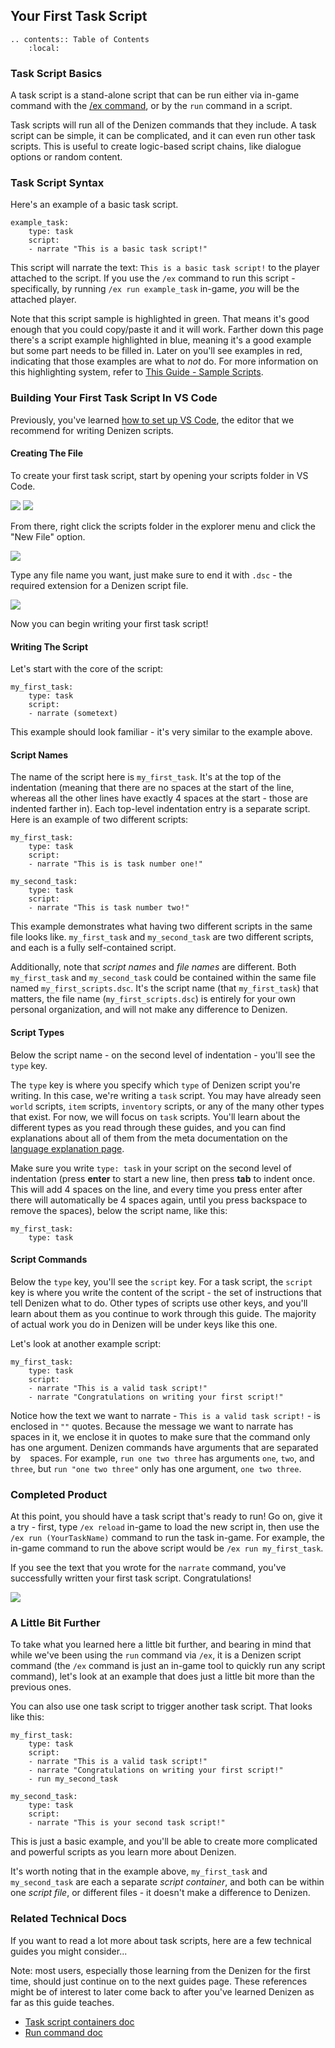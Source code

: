 Your First Task Script
----------------------

```eval_rst
.. contents:: Table of Contents
    :local:
```

### Task Script Basics

A task script is a stand-alone script that can be run either via in-game command with the [/ex command](/guides/first-steps/ex-command), or by the `run` command in a script.

Task scripts will run all of the Denizen commands that they include. A task script can be simple, it can be complicated, and it can even run other task scripts. This is useful to create logic-based script chains, like dialogue options or random content.

### Task Script Syntax

Here's an example of a basic task script.

```dscript_green
example_task:
    type: task
    script:
    - narrate "This is a basic task script!"
```

This script will narrate the text: `This is a basic task script!` to the player attached to the script. If you use the `/ex` command to run this script - specifically, by running `/ex run example_task` in-game, *you* will be the attached player.

Note that this script sample is highlighted in green. That means it's good enough that you could copy/paste it and it will work. Farther down this page there's a script example highlighted in blue, meaning it's a good example but some part needs to be filled in. Later on you'll see examples in red, indicating that those examples are what to *not* do. For more information on this highlighting system, refer to [This Guide - Sample Scripts](/guides/this-guide/sample-scripts).

### Building Your First Task Script In VS Code

Previously, you've learned [how to set up VS Code](/guides/first-steps/script-editor), the editor that we recommend for writing Denizen scripts.

#### Creating The File

To create your first task script, start by opening your scripts folder in VS Code.

![](images/fileopenfolder.png)
![](images/fileopenscriptsfolder.png)

From there, right click the scripts folder in the explorer menu and click the "New File" option.

![](images/rightclicknewfile.png)

Type any file name you want, just make sure to end it with `.dsc` - the required extension for a Denizen script file.

![](images/typefilenametest.png)

Now you can begin writing your first task script!

#### Writing The Script

Let's start with the core of the script:

```dscript_blue
my_first_task:
    type: task
    script:
    - narrate (sometext)
```

This example should look familiar - it's very similar to the example above.

#### Script Names

The name of the script here is `my_first_task`. It's at the top of the indentation <span class="parens">(meaning that there are no spaces at the start of the line, whereas all the other lines have exactly 4 spaces at the start - those are indented farther in)</span>. Each top-level indentation entry is a separate script. Here is an example of two different scripts:

```dscript_green
my_first_task:
    type: task
    script:
    - narrate "This is is task number one!"

my_second_task:
    type: task
    script:
    - narrate "This is task number two!"
```

This example demonstrates what having two different scripts in the same file looks like. `my_first_task` and `my_second_task` are two different scripts, and each is a fully self-contained script.

Additionally, note that *script names* and *file names* are different. Both `my_first_task` and `my_second_task` could be contained within the same file named `my_first_scripts.dsc`. It's the script name <span class="parens">(that `my_first_task`)</span> that matters, the file name <span class="parens">(`my_first_scripts.dsc`)</span> is entirely for your own personal organization, and will not make any difference to Denizen.

#### Script Types

Below the script name - on the second level of indentation - you'll see the `type` key.

The `type` key is where you specify which `type` of Denizen script you're writing. In this case, we're writing a `task` script. You may have already seen `world` scripts, `item` scripts, `inventory` scripts, or any of the many other types that exist. For now, we will focus on `task` scripts. You'll learn about the different types as you read through these guides, and you can find explanations about all of them from the meta documentation on the [language explanation page](https://one.denizenscript.com/denizen/lngs/container).

Make sure you write `type: task` in your script on the second level of indentation <span class="parens">(press **enter** to start a new line, then press **tab** to indent once. This will add 4 spaces on the line, and every time you press enter after there will automatically be 4 spaces again, until you press backspace to remove the spaces)</span>, below the script name, like this:

```dscript_blue
my_first_task:
    type: task
```

#### Script Commands

Below the `type` key, you'll see the `script` key. For a task script, the `script` key is where you write the content of the script - the set of instructions that tell Denizen what to do. Other types of scripts use other keys, and you'll learn about them as you continue to work through this guide. The majority of actual work you do in Denizen will be under keys like this one.

Let's look at another example script:

```dscript_green
my_first_task:
    type: task
    script:
    - narrate "This is a valid task script!"
    - narrate "Congratulations on writing your first script!"
```

Notice how the text we want to narrate - `This is a valid task script!` - is enclosed in `""` quotes. Because the message we want to narrate has ` ` spaces in it, we enclose it in quotes to make sure that the command only has one argument. Denizen commands have arguments that are separated by ` ` spaces. For example, `run one two three` has arguments `one`, `two`, and `three`, but `run "one two three"` only has one argument, `one two three`.

### Completed Product

At this point, you should have a task script that's ready to run! Go on, give it a try - first, type `/ex reload` in-game to load the new script in, then use the `/ex run (YourTaskName)` command to run the task in-game. For example, the in-game command to run the above script would be `/ex run my_first_task`.

If you see the text that you wrote for the `narrate` command, you've successfully written your first task script. Congratulations!

![](images/runfirsttaskscript.png)

### A Little Bit Further

To take what you learned here a little bit further, and bearing in mind that while we've been using the `run` command via `/ex`, it is a Denizen script command <span class="parens">(the `/ex` command is just an in-game tool to quickly run any script command)</span>, let's look at an example that does just a little bit more than the previous ones.

You can also use one task script to trigger another task script. That looks like this:

```dscript_green
my_first_task:
    type: task
    script:
    - narrate "This is a valid task script!"
    - narrate "Congratulations on writing your first script!"
    - run my_second_task

my_second_task:
    type: task
    script:
    - narrate "This is your second task script!"
```

This is just a basic example, and you'll be able to create more complicated and powerful scripts as you learn more about Denizen.

It's worth noting that in the example above, `my_first_task` and `my_second_task` are each a separate *script container*, and both can be within one *script file*, or different files - it doesn't make a difference to Denizen.

### Related Technical Docs

If you want to read a lot more about task scripts, here are a few technical guides you might consider...

Note: most users, especially those learning from the Denizen for the first time, should just continue on to the next guides page. These references might be of interest to later come back to after you've learned Denizen as far as this guide teaches.

- [Task script containers doc](https://one.denizenscript.com/denizen/lngs/task%20script%20containers)
- [Run command doc](https://one.denizenscript.com/denizen/cmds/run)

